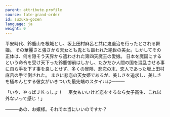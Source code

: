```yaml
---
parent: attribute.profile
source: fate-grand-order
id: suzuka-gozen
language: ja
weight: 0
---
```


平安時代、鈴鹿山を根城とし、坂上田村麻呂と共に鬼退治を行ったとされる舞姫。
その華麗さと強さから天女とも鬼とも謳われた絶世の美女。しかしてその正体は、何を隠そう天界から遣わされた第四天魔王の愛娘。
日本を魔国にするという命令を受け天下った鈴鹿御前はしかし、たかだか人間の国を混乱させる事に自ら手を下す事を良しとせず、多くの冒険、悲恋の末、恋人であった坂上田村麻呂の手で倒された。
まさに悲恋の天女姫であるが、美しさを追求し、美しさを極めんとする彼女がいきついた最先端のスタイルは―――

「いや、やっぱＪＫっしょ！
　巫女もいいけど恋をするなら女子高生、これ以外ないって感じ！」

―――あの、お嬢様。それで本当にいいのですか？
